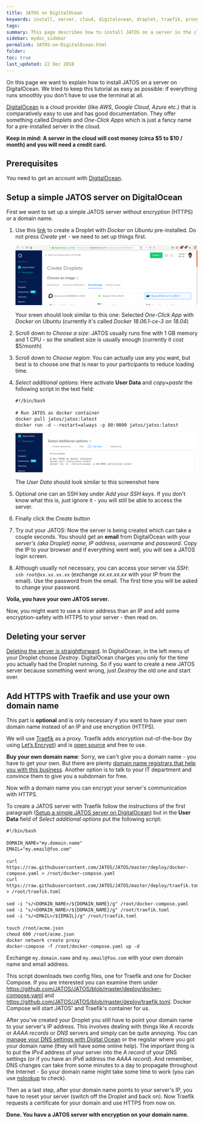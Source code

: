 ```yaml
---
title: JATOS on DigitalOcean
keywords: install, server, cloud, digitalocean, droplet, traefik, proxy, reverse, docker, docker-compose, deploy
tags:
summary: This page describes how to install JATOS on a server in the cloud with DigitalOcean. Optionally one can enable HTTPS with Traefik which requires a domain name.
sidebar: mydoc_sidebar
permalink: JATOS-on-DigitalOcean.html
folder:
toc: true
last_updated: 22 Dec 2018
---
```


On this page we want to explain how to install JATOS on a server on DigitalOcean. We tried to keep this tutorial as easy as possible: if everything runs smoothly you don't have to use the terminal at all.

[DigitalOcean](https://www.digitalocean.com/) is a cloud provider (like _AWS_, _Google Cloud_, _Azure_ etc.) that is comparatively easy to use and has good documentation. They offer something called _Droplets_ and _One-Click Apps_ which is just a fancy name for a pre-installed server in the cloud.

**Keep in mind: A server in the cloud will cost money (circa $5 to $10 / month) and you will need a credit card.**


## Prerequisites

You need to get an account with [DigitalOcean](https://www.digitalocean.com/).


## Setup a simple JATOS server on DigitalOcean

First we want to set up a simple JATOS server without encryption (HTTPS) or a domain name. 

1. Use this [link](https://cloud.digitalocean.com/droplets/new?image=docker-18-04) to create a Droplet with _Docker_ on _Ubuntu_ pre-installed. Do not press _Create_ yet - we need to set up things first.

   ![Selected One-Click App with Docker on Ubuntu](images/Screenshot-DigitalOcean-createDroplet-oneClickApp.png)
   
   Your sreen should look similar to this one: Selected _One-Click App_ with _Docker_ on _Ubuntu_ (currently it's called _Docker 18.06.1-ce-3 on 18.04_)
   
1. Scroll down to _Choose a size_: JATOS usually runs fine with 1 GB memory and 1 CPU - so the smallest size is usually enough (currently it cost $5/month)

1. Scroll down to _Choose region_: You can actually use any you want, but best is to choose one that is near to your participants to reduce loading time.

1. _Select additional options_: Here activate **User Data** and _copy+paste_ the following script in the text field:

   ```shell
   #!/bin/bash
   
   # Run JATOS as docker container
   docker pull jatos/jatos:latest
   docker run -d --restart=always -p 80:9000 jatos/jatos:latest
   ```
   
   ![Droplet's User Data](images/Screenshot-DigitalOcean-createDroplet-userData.png)
   
   The _User Data_ should look similar to this screenshot here

1. Optional one can an SSH key under _Add your SSH keys_. If you don't know what this is, just ignore it - you will still be able to access the server.

1. Finally click the _Create_ button

1. Try out your JATOS: Now the server is being created which can take a couple seconds. You should get an **email** from DigitalOcean with your _server's (aka Droplet) name_, _IP address_, _username_ and _password_. Copy the IP to your browser and if everything went well, you will see a JATOS login screen.

1. Although usually not necessary, you can access your server via _SSH_: `ssh root@xx.xx.xx.xx` (exchange _xx.xx.xx.xx_ with your IP from the email). Use the password from the email. The first time you will be asked to change your password.

**Voila, you have your own JATOS server.**

Now, you might want to use a nicer address than an IP and add some encryption-safety with HTTPS to your server - then read on.


## Deleting your server

[Deleting the server is straightforward](https://www.digitalocean.com/docs/droplets/how-to/delete/). In DigitalOcean, in the left menu of your Droplet choose _Destroy_. DigitalOcean charges you only for the time you actually had the Droplet running. So if you want to create a new JATOS server because something went wrong, just _Destroy_ the old one and start over. 


## Add HTTPS with Traefik and use your own domain name

This part is **optional** and is only necessary if you want to have your own domain name instead of an IP and use encryption (HTTPS).

We will use [Traefik](https://traefik.io/) as a proxy. Traefik adds encryption out-of-the-box (by using [Let’s Encrypt](https://letsencrypt.org/)) and is [open source](https://github.com/containous/traefik) and free to use. 

**Buy your own domain name**: Sorry, we can't give you a domain name - you have to get your own. But there are plenty [domain name registrars that help you with this business](https://www.digitalocean.com/community/tutorials/how-to-point-to-digitalocean-nameservers-from-common-domain-registrars). Another option is to talk to your IT department and convince them to give you a subdomain for free.

Now with a domain name you can encrypt your server's communication with HTTPS.

To create a JATOS server with Traefik follow the instructions of the first paragraph ([Setup a simple JATOS server on DigitalOcean](#setup-a-simple-jatos-server-on-digitalocean)) but in the **User Data** field of _Select additional options_ put the following script:

```shell
#!/bin/bash

DOMAIN_NAME="my.domain.name"
EMAIL="my.email@foo.com"

curl https://raw.githubusercontent.com/JATOS/JATOS/master/deploy/docker-compose.yaml > /root/docker-compose.yaml
curl https://raw.githubusercontent.com/JATOS/JATOS/master/deploy/traefik.toml > /root/traefik.toml

sed -i "s/<DOMAIN_NAME>/${DOMAIN_NAME}/g" /root/docker-compose.yaml
sed -i "s/<DOMAIN_NAME>/${DOMAIN_NAME}/g" /root/traefik.toml
sed -i "s/<EMAIL>/${EMAIL}/g" /root/traefik.toml

touch /root/acme.json
chmod 600 /root/acme.json
docker network create proxy
docker-compose -f /root/docker-compose.yaml up -d
```

Exchange `my.domain.name` and `my.email@foo.com` with your own domain name and email address.

This script downloads two config files, one for Traefik and one for Docker Compose. If you are interested you can examine them under https://github.com/JATOS/JATOS/blob/master/deploy/docker-compose.yaml and https://github.com/JATOS/JATOS/blob/master/deploy/traefik.toml. Docker Compose will start JATOS' and Traefik's container for us.

After you've created your Droplet you still have to point your domain name to your server's IP address. This involves dealing with things like _A records_ or _AAAA records_ or _DNS_ servers and simply can be quite annoying. You can [manage your DNS settings with Digital Ocean](https://www.digitalocean.com/docs/networking/dns/how-to/manage-records/) or the registar where you got your domain name (they will have some online help). The important thing is to put the _IPv4_ address of your server into the _A record_ of your DNS settings (or if you have an _IPv6_ address the _AAAA record_). And remember, DNS changes can take from some minutes to a day to propagate throughout the Internet - So your domain name might take some time to work (you can use [nslookup](http://www.kloth.net/services/nslookup.php) to check).

Then as a last step, after your domain name points to your server's IP, you have to reset your server (switch off the Droplet and back on). Now Traefik requests a certificate for your domain and use HTTPS from now on. 

**Done. You have a JATOS server with encryption on your domain name.**
